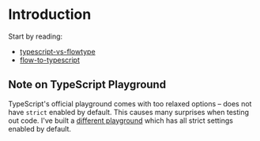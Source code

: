 # Introduction

Start by reading:

- [typescript-vs-flowtype](https://github.com/niieani/typescript-vs-flowtype)
- [flow-to-typescript](https://github.com/bcherny/flow-to-typescript#typescript-vs-flow)

## Note on TypeScript Playground

TypeScript's official playground comes with too relaxed options – does not have `strict` enabled by default. This causes many surprises when testing out code. I've built a [different playground](https://agentcooper.github.io/typescript-play) which has all strict settings enabled by default.
